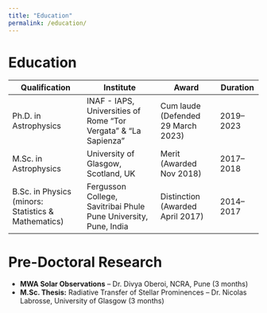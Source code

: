 ```yaml
---
title: "Education"
permalink: /education/
---
```



# Education

| Qualification | Institute | Award | Duration |
|---------------|-----------|-------|----------|
| Ph.D. in Astrophysics | INAF - IAPS, Universities of Rome “Tor Vergata” & “La Sapienza” | Cum laude (Defended 29 March 2023) | 2019–2023 |
| M.Sc. in Astrophysics | University of Glasgow, Scotland, UK | Merit (Awarded Nov 2018) | 2017–2018 |
| B.Sc. in Physics (minors: Statistics & Mathematics) | Fergusson College, Savitribai Phule Pune University, Pune, India | Distinction (Awarded April 2017) | 2014–2017 |

# Pre-Doctoral Research

- **MWA Solar Observations** – Dr. Divya Oberoi, NCRA, Pune (3 months)
- **M.Sc. Thesis:** Radiative Transfer of Stellar Prominences – Dr. Nicolas Labrosse, University of Glasgow (3 months)
